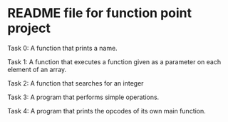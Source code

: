 # README file for function point project

Task 0: A function that prints a name.

Task 1: A function that executes a function given as a parameter on each element of an array.

Task 2: A function that searches for an integer

Task 3: A  program that performs simple operations.

Task 4: A program that prints the opcodes of its own main function.
